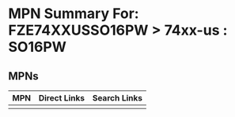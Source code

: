 



# MPN Summary For: FZE74XXUSSO16PW > 74xx-us : SO16PW

## MPNs
  

|MPN|Direct Links|Search Links|
| :--- | :--- | :--- |
||||
